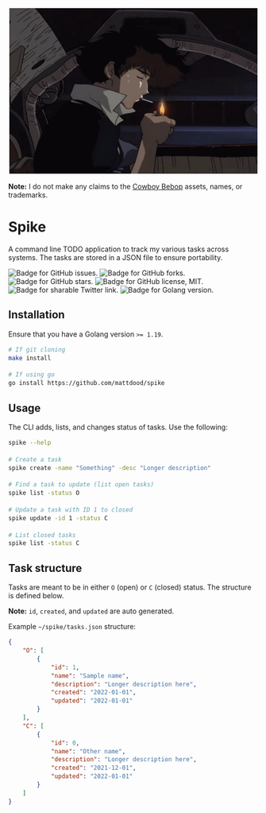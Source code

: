 <div align="center">
    <img src="https://github.com/mattdood/spike/raw/master/assets/spike.gif" alt="Gif of Spike Spiegel from Cowboy Bebop in space"/>
</div>

**Note:** I do not make any claims to the [Cowboy Bebop](https://en.wikipedia.org/wiki/Cowboy_Bebop) assets, names, or trademarks.

# Spike
A command line TODO application to track my various tasks across systems. The
tasks are stored in a JSON file to ensure portability.

<img src="https://img.shields.io/github/issues/mattdood/spike"
    target="https://github.com/mattdood/spike/issues"
    alt="Badge for GitHub issues."/>
<img src="https://img.shields.io/github/forks/mattdood/spike"
    target="https://github.com/mattdood/spike/forks"
    alt="Badge for GitHub forks."/>
<img src="https://img.shields.io/github/stars/mattdood/spike"
    alt="Badge for GitHub stars."/>
<img src="https://img.shields.io/github/license/mattdood/spike"
    target="https://github.com/mattdood/spike/raw/master/LICENSE"
    alt="Badge for GitHub license, MIT."/>
<img src="https://img.shields.io/twitter/url?url=https%3A%2F%2Fgithub.com%2Fmattdood%2Fspike"
    target="https://twitter.com/intent/tweet?text=Wow:&url=https%3A%2F%2Fgithub.com%2Fmattdood%2Fspike"
    alt="Badge for sharable Twitter link."/>
<img src="https://img.shields.io/github/go-mod/go-version/mattdood/spike"
    alt="Badge for Golang version." />

## Installation
Ensure that you have a Golang version `>= 1.19`.

```bash
# If git cloning
make install

# If using go
go install https://github.com/mattdood/spike
```

## Usage
The CLI adds, lists, and changes status of tasks. Use the following:

```bash
spike --help

# Create a task
spike create -name "Something" -desc "Longer description"

# Find a task to update (list open tasks)
spike list -status O

# Update a task with ID 1 to closed
spike update -id 1 -status C

# List closed tasks
spike list -status C
```

## Task structure
Tasks are meant to be in either `O` (open) or `C` (closed) status. The structure
is defined below.

**Note:** `id`, `created`, and `updated` are auto generated.

Example `~/spike/tasks.json` structure:
```json
{
    "O": [
        {
            "id": 1,
            "name": "Sample name",
            "description": "Longer description here",
            "created": "2022-01-01",
            "updated": "2022-01-01"
        }
    ],
    "C": [
        {
            "id": 0,
            "name": "Other name",
            "description": "Longer description here",
            "created": "2021-12-01",
            "updated": "2022-01-01"
        }
    ]
}
```

